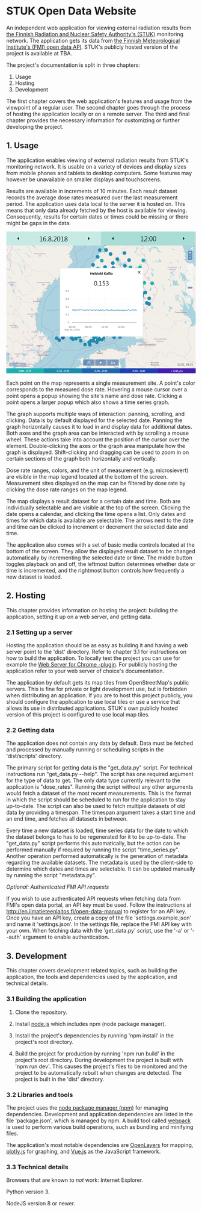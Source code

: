 # STUK Open Data Website

An independent web application for viewing external radiation results from [the Finnish Radiation and Nuclear Safety Authority's (STUK)](https://www.stuk.fi/web/en) monitoring network. The application gets its data from [the Finnish Meteorological Institute's (FMI) open data API](https://en.ilmatieteenlaitos.fi/open-data). STUK's publicly hosted version of the project is available at TBA.

The project's documentation is split in three chapters:

1. Usage
2. Hosting
3. Development

The first chapter covers the web application's features and usage from the viewpoint of a regular user. The second chapter goes through the process of hosting the application locally or on a remote server. The third and final chapter provides the necessary information for customizing or further developing the project.

## 1. Usage

The application enables viewing of external radiation results from STUK's monitoring network. It is usable on a variety of devices and display sizes from mobile phones and tablets to desktop computers. Some features may however be unavailable on smaller displays and touchscreens. 

Results are available in increments of 10 minutes. Each result dataset records the average dose rates measured over the last measurement period. The application uses data local to the server it is hosted on. This means that only data already fetched by the host is available for viewing. Consequently, results for certain dates or times could be missing or there might be gaps in the data.

![](docs/overview.png)

Each point on the map represents a single measurement site. A point's color corresponds to the measured dose rate. Hovering a mouse cursor over a point opens a popup showing the site's name and dose rate. Clicking a point opens a larger popup which also shows a time series graph. 

The graph supports multiple ways of interaction: panning, scrolling, and clicking. Data is by default displayed for the selected date. Panning the graph horizontally causes it to load in and display data for additional dates. Both axes and the graph area can be interacted with by scrolling a mouse wheel. These actions take into account the position of the cursor over the element. Double-clicking the axes or the graph area manipulate how the graph is displayed. Shift-clicking and dragging can be used to zoom in on certain sections of the graph both horizontally and vertically.

Dose rate ranges, colors, and the unit of measurement (e.g. microsievert) are visible in the map legend located at the bottom of the screen. Measurement sites displayed on the map can be filtered by dose rate by clicking the dose rate ranges on the map legend.

The map displays a result dataset for a certain date and time. Both are individually selectable and are visible at the top of the screen. Clicking the date opens a calendar, and clicking the time opens a list. Only dates and times for which data is available are selectable. The arrows next to the date and time can be clicked to increment or decrement the selected date and time.

The application also comes with a set of basic media controls located at the bottom of the screen. They allow the displayed result dataset to be changed automatically by incrementing the selected date or time. The middle button toggles playback on and off, the leftmost button determines whether date or time is incremented, and the rightmost button controls how frequently a new dataset is loaded.

## 2. Hosting

This chapter provides information on hosting the project: building the application, setting it up on a web server, and getting data.

### 2.1 Setting up a server

Hosting the application should be as easy as building it and having a web server point to the 'dist' directory. Refer to chapter 3.1 for instructions on how to build the application. To locally test the project you can use for example the [Web Server for Chrome -plugin](https://chrome.google.com/webstore/detail/web-server-for-chrome/ofhbbkphhbklhfoeikjpcbhemlocgigb?hl=en). For publicly hosting the application refer to your web server of choice's documentation. 

The application by default gets its map tiles from OpenStreetMap's public servers. This is fine for private or light development use, but is forbidden when distributing an application. If you are to host this project publicly, you should configure the application to use local tiles or use a service that allows its use in distributed applications. STUK's own publicly hosted version of this project is configured to use local map tiles.

### 2.2 Getting data

The application does not contain any data by default. Data must be fetched and processed by manually running or scheduling scripts in the 'dist/scripts' directory. 

The primary script for getting data is the "get_data.py" script. For technical instructions run "get_data.py --help". The script has one required argument for the type of data to get. The only data type currently relevant to the application is "dose_rates". Running the script without any other arguments would fetch a dataset of the most recent measurements. This is the format in which the script should be scheduled to run for the application to stay up-to-date. The script can also be used to fetch multiple datasets of old data by providing a timespan. The timespan argument takes a start time and an end time, and fetches all datasets in between.

Every time a new dataset is loaded, time series data for the date to which the dataset belongs to has to be regenerated for it to be up-to-date. The "get_data.py" script performs this automatically, but the action can be performed manually if required by running the script "time_series.py". Another operation performed automatically is the generation of metadata regarding the available datasets. The metadata is used by the client-side to determine which dates and times are selectable. It can be updated manually by running the script "metadata.py".

*Optional: Authenticated FMI API requests*

If you wish to use authenticated API requests when fetching data from FMI's open data portal, an API key must be used. Follow the instructions at  http://en.ilmatieteenlaitos.fi/open-data-manual to register for an API key. Once you have an API key, create a copy of the file 'settings.example.json' and name it 'settings.json'. In the settings file, replace the FMI API key with your own. When fetching data with the 'get_data.py' script, use the '-a' or '--auth' argument to enable authentication.

## 3. Development

This chapter covers development related topics, such as building the application, the tools and dependencies used by the application, and technical details.

### 3.1 Building the application

1. Clone the repository.

2. Install [node.js](https://nodejs.org) which includes npm (node package manager).

3. Install the project's dependencies by running 'npm install' in the project's root directory.

4. Build the project for production by running 'npm run build' in the project's root directory. During development the project is built with 'npm run dev'. This causes the project's files to be monitored and the project to be automatically rebuilt when changes are detected. The project is built in the 'dist' directory.

### 3.2 Libraries and tools

The project uses the [node package manager (npm)](https://www.npmjs.com) for managing dependencies. Development and application dependencies are listed in the file 'package.json', which is managed by npm. A build tool called [webpack](https://webpack.js.org) is used to perform various build operations, such as bundling and minifying files.

The application's most notable dependencies are [OpenLayers](https://openlayers.org) for mapping, [plotly.js](https://plot.ly/javascript) for graphing, and [Vue.js](https://vuejs.org) as the JavaScript framework.

### 3.3 Technical details

Browsers that are known to *not* work: Internet Explorer.

Python version 3.

NodeJS version 8 or newer.